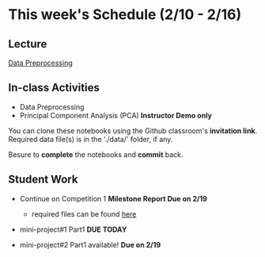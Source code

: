 # This week's Schedule (2/10 - 2/16)

## Lecture
[Data Preprocessing](https://docs.google.com/presentation/d/1cBurMjouka1DtNUtaEmzN2mzHmnzyv7kziRGmSCQNfI/edit?usp=sharing)

## In-class Activities
+ Data Preprocessing
+ Principal Component Analysis (PCA) __Instructor Demo only__

You can clone these notebooks using the Github classroom's __invitation link__.
Required data file(s) is in the './data/' folder, if any.

Besure to __complete__ the notebooks and __commit__ back.

## Student Work
+ Continue on Competition 1 __Milestone Report Due on 2/19__
  + required files can be found [here](https://github.com/fairfield-university-ba545/2019-Competition1)

+ mini-project#1 Part1  __DUE TODAY__
+ mini-project#2 Part1 available! __Due on 2/19__
